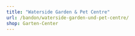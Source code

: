 ```yaml
---
title: "Waterside Garden & Pet Centre"
url: /bandon/waterside-garden-und-pet-centre/
shop: Garten-Center
---
```

